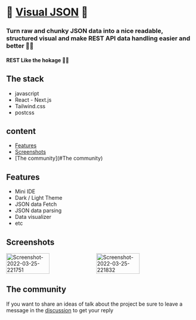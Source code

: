 # 🚀 [Visual JSON](visual-json.vercel.app) 🚀

### Turn raw and chunky JSON data into a nice readable, structured visual and make REST API data handling easier and better 👾🤖
#### REST Like the hokage 🐱‍👤

## The stack
* javascript
* React - Next.js
* Tailwind.css
* postcss


## content
* [Features](#features)
* [Screenshots](#Screenshots)
* [The community](#The community)

## Features

* Mini IDE
* Dark / Light Theme
* JSON data Fetch
* JSON data parsing
* Data visualizer
* etc

## Screenshots
<div style="width: 100%; display: flex; align-items-center">
  <img width="48%" src="https://i.ibb.co/qCbKmFR/Screenshot-2022-03-25-221751.png" alt="Screenshot-2022-03-25-221751" border="0">
  <img width="48%" src="https://i.ibb.co/LZCfQWY/Screenshot-2022-03-25-221832.png" alt="Screenshot-2022-03-25-221832" border="0">
</div>

## The community

If you want to share an ideas of talk about the project be sure to leave a message in the [discussion](https://github.com/pascall-de-creator/Visual-JSON/discussions) to get your reply
